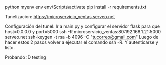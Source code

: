 python myenv env 
env\Scripts\activate
pip install -r requirements.txt

Tunelizacion:
https://microservicio_ventas.serveo.net

Configuración del tunel:
Ir a main.py y configurar el servidor flask para que host=0.0.0.0 y port=5000
ssh -R microservicio_ventas:80:192.168.1.21:5000 serveo.net
ssh-keygen -t rsa -b 4096 -C "tucorreo@gmail.com"
Luego de hacer estos 2 pasos volver a ejecutar el comando ssh -R.
Y autenticarse y listo. 

Probando :D
testing